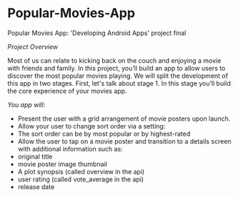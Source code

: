 # Popular-Movies-App
Popular Movies App: 'Developing Android Apps' project final 

*Project Overview*

Most of us can relate to kicking back on the couch and enjoying a movie with friends and family. In this project, you’ll build an app to allow users to discover the most popular movies playing. We will split the development of this app in two stages. First, let's talk about stage 1. In this stage you’ll build the core experience of your movies app.

*You app will:*

* Present the user with a grid arrangement of movie posters upon launch.
* Allow your user to change sort order via a setting:
 * The sort order can be by most popular or by highest-rated
* Allow the user to tap on a movie poster and transition to a details screen with additional information such as:
 * original title
 * movie poster image thumbnail
 * A plot synopsis (called overview in the api)
 * user rating (called vote_average in the api)
 * release date

